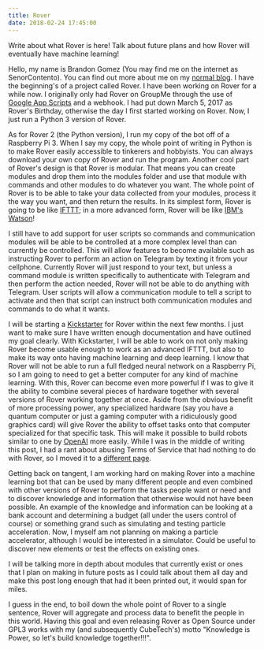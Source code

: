 ```yaml
---
title: Rover
date: 2018-02-24 17:45:00
---
```

[blog]: https://senorcontento.com/
[gas-gist]: https://gist.github.com/bgbrandongomez/cdfced9bcfce4d8bfce43f9f9e76a31a
[ifttt]: https://ifttt.com/
[watson]: https://en.wikipedia.org/wiki/Watson_(computer)
[kickstarter]: https://www.kickstarter.com/profile/senorcontento
[dota-2-bot]: https://blog.openai.com/dota-2/
[rant]: IBM-Rant

Write about what Rover is here! Talk about future plans and how Rover will eventually have machine learning!

Hello, my name is Brandon Gomez (You may find me on the internet as SenorContento). You can find out more about me on my [normal blog][blog]. I have the beginning's of a project called Rover. I have been working on Rover for a while now. I originally only had Rover on GroupMe through the use of [Google App Scripts][gas-gist] and a webhook. I had put down March 5, 2017 as Rover's Birthday, otherwise the day I first started working on Rover. Now, I just run a Python 3 version of Rover.

As for Rover 2 (the Python version), I run my copy of the bot off of a Raspberry Pi 3. When I say my copy, the whole point of writing in Python is to make Rover easily accessible to tinkerers and hobbyists. You can always download your own copy of Rover and run the program. Another cool part of Rover's design is that Rover is modular. That means you can create modules and drop them into the modules folder and use that module with commands and other modules to do whatever you want. The whole point of Rover is to be able to take your data collected from your modules, process it the way you want, and then return the results. In its simplest form, Rover is going to be like [IFTTT][ifttt]; in a more advanced form, Rover will be like [IBM's Watson][watson]!

I still have to add support for user scripts so commands and communication modules will be able to be controlled at a more complex level than can currently be controlled. This will allow features to become available such as instructing Rover to perform an action on Telegram by texting it from your cellphone. Currently Rover will just respond to your text, but unless a command module is written specifically to authenticate with Telegram and then perform the action needed, Rover will not be able to do anything with Telegram. User scripts will allow a communication module to tell a script to activate and then that script can instruct both communication modules and commands to do what it wants.

I will be starting a [Kickstarter][kickstarter] for Rover within the next few months. I just want to make sure I have written enough documentation and have outlined my goal clearly. With Kickstarter, I will be able to work on not only making Rover become usable enough to work as an advanced IFTTT, but also to make its way onto having machine learning and deep learning. I know that Rover will not be able to run a full fledged neural network on a Raspberry Pi, so I am going to need to get a better computer for any kind of machine learning. With this, Rover can become even more powerful if I was to give it the ability to combine several pieces of hardware together with several versions of Rover working together at once. Aside from the obvious benefit of more processing power, any specialized hardware (say you have a quantum computer or just a gaming computer with a ridiculously good graphics card) will give Rover the ability to offset tasks onto that computer specialized for that specific task. This will make it possible to build robots similar to one by [OpenAI][dota-2-bot] more easily. While I was in the middle of writing this post, I had a rant about abusing Terms of Service that had nothing to do with Rover, so I moved it to a [different page][rant].

Getting back on tangent, I am working hard on making Rover into a machine learning bot that can be used by many different people and even combined with other versions of Rover to perform the tasks people want or need and to discover knowledge and information that otherwise would not have been possible. An example of the knowledge and information can be looking at a bank account and determining a budget (all under the users control of course) or something grand such as simulating and testing particle acceleration. Now, I myself am not planning on making a particle accelerator, although I would be interested in a simulator. Could be useful to discover new elements or test the effects on existing ones.

I will be talking more in depth about modules that currently exist or ones that I plan on making in future posts as I could talk about them all day and make this post long enough that had it been printed out, it would span for miles.

I guess in the end, to boil down the whole point of Rover to a single sentence, Rover will aggregate and process data to benefit the people in this world. Having this goal and even releasing Rover as Open Source under GPL3 works with my (and subsequently CubeTech's) motto "Knowledge is Power, so let's build knowledge together!!!".
